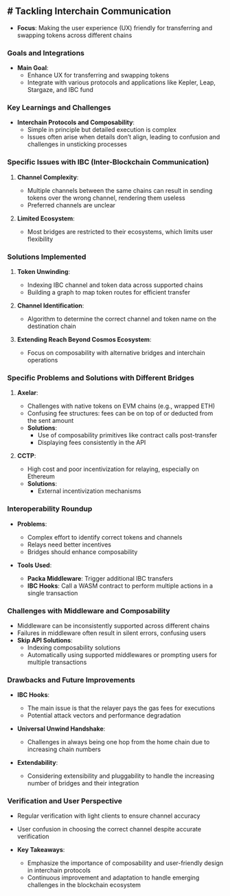 
## # Tackling Interchain Communication

- **Focus**: Making the user experience (UX) friendly for transferring and swapping tokens across different chains

### Goals and Integrations
- **Main Goal**: 
  - Enhance UX for transferring and swapping tokens
  - Integrate with various protocols and applications like Kepler, Leap, Stargaze, and IBC fund

### Key Learnings and Challenges
- **Interchain Protocols and Composability**: 
  - Simple in principle but detailed execution is complex
  - Issues often arise when details don’t align, leading to confusion and challenges in unsticking processes

### Specific Issues with IBC (Inter-Blockchain Communication)
1. **Channel Complexity**:
   - Multiple channels between the same chains can result in sending tokens over the wrong channel, rendering them useless
   - Preferred channels are unclear

2. **Limited Ecosystem**:
   - Most bridges are restricted to their ecosystems, which limits user flexibility

### Solutions Implemented
1. **Token Unwinding**:
   - Indexing IBC channel and token data across supported chains
   - Building a graph to map token routes for efficient transfer

2. **Channel Identification**:
   - Algorithm to determine the correct channel and token name on the destination chain

3. **Extending Reach Beyond Cosmos Ecosystem**:
   - Focus on composability with alternative bridges and interchain operations

### Specific Problems and Solutions with Different Bridges
1. **Axelar**:
   - Challenges with native tokens on EVM chains (e.g., wrapped ETH)
   - Confusing fee structures: fees can be on top of or deducted from the sent amount
   - **Solutions**: 
     - Use of composability primitives like contract calls post-transfer
     - Displaying fees consistently in the API

2. **CCTP**:
   - High cost and poor incentivization for relaying, especially on Ethereum
   - **Solutions**: 
     - External incentivization mechanisms

### Interoperability Roundup
- **Problems**:
  - Complex effort to identify correct tokens and channels
  - Relays need better incentives
  - Bridges should enhance composability

- **Tools Used**:
  - **Packa Middleware**: Trigger additional IBC transfers
  - **IBC Hooks**: Call a WASM contract to perform multiple actions in a single transaction

### Challenges with Middleware and Composability
- Middleware can be inconsistently supported across different chains
- Failures in middleware often result in silent errors, confusing users
- **Skip API Solutions**: 
  - Indexing composability solutions
  - Automatically using supported middlewares or prompting users for multiple transactions

### Drawbacks and Future Improvements
- **IBC Hooks**:
  - The main issue is that the relayer pays the gas fees for executions
  - Potential attack vectors and performance degradation

- **Universal Unwind Handshake**:
  - Challenges in always being one hop from the home chain due to increasing chain numbers

- **Extendability**:
  - Considering extensibility and pluggability to handle the increasing number of bridges and their integration

### Verification and User Perspective
- Regular verification with light clients to ensure channel accuracy
- User confusion in choosing the correct channel despite accurate verification



- **Key Takeaways**:
  - Emphasize the importance of composability and user-friendly design in interchain protocols
  - Continuous improvement and adaptation to handle emerging challenges in the blockchain ecosystem